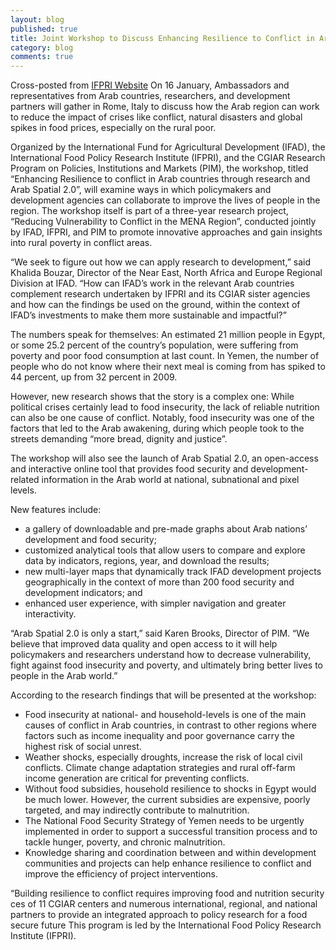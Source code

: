 ```yaml
---
layout: blog
published: true
title: Joint Workshop to Discuss Enhancing Resilience to Conflict in Arab Countries in the Context of Food Security
category: blog
comments: true
---
```


Cross-posted from [IFPRI Website](http://www.ifpri.org/pressrelease/joint-workshop-discuss-enhancing-resilience-conflict-arab-countries-context-food-securi)
On 16 January, Ambassadors and representatives from Arab countries, researchers, and development partners will gather in Rome, Italy to discuss how the Arab region can work to reduce the impact of crises like conflict, natural disasters and global spikes in food prices, especially on the rural poor.

Organized by the International Fund for Agricultural Development (IFAD), the International Food Policy Research Institute (IFPRI), and the CGIAR Research Program on Policies, Institutions and Markets (PIM), the workshop, titled “Enhancing Resilience to conflict in Arab countries through research and Arab Spatial 2.0”, will examine ways in which policymakers and development agencies can collaborate to improve the lives of people in the region. The workshop itself is part of a three-year research project, “Reducing Vulnerability to Conflict in the MENA Region”, conducted jointly by IFAD, IFPRI, and PIM to promote innovative approaches and gain insights into rural poverty in conflict areas.

“We seek to figure out how we can apply research to development,” said Khalida Bouzar, Director of the Near East, North Africa and Europe Regional Division at IFAD. “How can IFAD’s work in the relevant Arab countries complement research undertaken by IFPRI and its CGIAR sister agencies and how can the findings be used on the ground, within the context of IFAD’s investments to make them more sustainable and impactful?”

The numbers speak for themselves: An estimated 21 million people in Egypt, or some 25.2 percent of the country’s population, were suffering from poverty and poor food consumption at last count. In Yemen, the number of people who do not know where their next meal is coming from has spiked to 44 percent, up from 32 percent in 2009.

However, new research shows that the story is a complex one: While political crises certainly lead to food insecurity, the lack of reliable nutrition can also be one cause of conflict. Notably, food insecurity was one of the factors that led to the Arab awakening, during which people took to the streets demanding “more bread, dignity and justice”.

The workshop will also see the launch of Arab Spatial 2.0, an open-access and interactive online tool that provides food security and development-related information in the Arab world at national, subnational and pixel levels.

New features include:

+ a gallery of downloadable and pre-made graphs about Arab nations’ development and food security;
+ customized analytical tools that allow users to compare and explore data by indicators, regions, year, and download the results;
+ new multi-layer maps that dynamically track IFAD development projects geographically in the context of more than 200 food security and development indicators; and
+ enhanced user experience, with simpler navigation and greater interactivity.

“Arab Spatial 2.0 is only a start,” said Karen Brooks, Director of PIM. “We believe that improved data quality and open access to it will help policymakers and researchers understand how to decrease vulnerability, fight against food insecurity and poverty, and ultimately bring better lives to people in the Arab world.”

According to the research findings that will be presented at the workshop:

+ Food insecurity at national- and household-levels is one of the main causes of conflict in Arab countries, in contrast to other regions where factors such as income inequality and poor governance carry the highest risk of social unrest.
+ Weather shocks, especially droughts, increase the risk of local civil conflicts. Climate change adaptation strategies and rural off-farm income generation are critical for preventing conflicts.
+ Without food subsidies, household resilience to shocks in Egypt would be much lower. However, the current subsidies are expensive, poorly targeted, and may indirectly contribute to malnutrition.
+ The National Food Security Strategy of Yemen needs to be urgently implemented in order to support a successful transition process and to tackle hunger, poverty, and chronic malnutrition.
+ Knowledge sharing and coordination between and within development communities and projects can help enhance resilience to conflict and improve the efficiency of project interventions.

“Building resilience to conflict requires improving food and nutrition security ces of 11 CGIAR centers and numerous international, regional, and national partners to provide an integrated approach to policy research for a food secure future This program is led by the International Food Policy Research Institute (IFPRI).